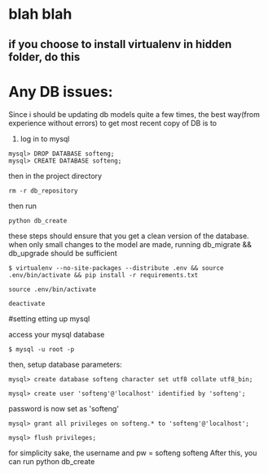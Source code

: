# blah blah

## if you choose to install virtualenv in hidden folder, do this


# Any DB issues:

Since i should be updating db models quite a few times, the best way(from experience without errors) to get
most recent copy of DB is to

1. log in to mysql

```
mysql> DROP DATABASE softeng;
mysql> CREATE DATABASE softeng;
```

then in the project directory

```
rm -r db_repository
```

then run

```
python db_create
```

these steps should ensure that you get a clean version of the database. when only small changes to the model are made,
running db_migrate && db_upgrade should be sufficient


```
$ virtualenv --no-site-packages --distribute .env && source .env/bin/activate && pip install -r requirements.txt
```

```
source .env/bin/activate
```

```
deactivate
```

#setting etting up mysql

access your mysql database
```
$ mysql -u root -p
```

then, setup database parameters:
```
mysql> create database softeng character set utf8 collate utf8_bin;
```

```
mysql> create user 'softeng'@'localhost' identified by 'softeng';
```

password is now set as 'softeng'

```
mysql> grant all privileges on softeng.* to 'softeng'@'localhost';
```

```
mysql> flush privileges;
```

for simplicity sake, the username and pw = softeng softeng
After this, you can run python db_create
